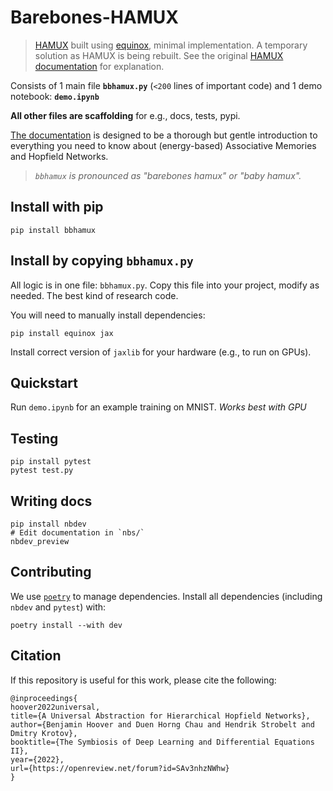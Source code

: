 # Barebones-HAMUX
> [HAMUX](https://github.com/bhoov/hamux) built using [equinox](https://github.com/patrick-kidger/equinox), minimal implementation. A temporary solution as HAMUX is being rebuilt.
> See the original [HAMUX documentation](https://bhoov.com/hamux/) for explanation.

Consists of 1 main file **`bbhamux.py`** (`<200` lines of important code) and 1 demo notebook: **`demo.ipynb`** 

**All other files are scaffolding** for e.g., docs, tests, pypi.

[The documentation](https://bhoov.com/barebones-hamux/) is designed to be a thorough but gentle introduction to everything you need to know about (energy-based) Associative Memories and Hopfield Networks.

> *`bbhamux` is pronounced as "barebones hamux" or "baby hamux".*

## Install with pip

```
pip install bbhamux
```

## Install by copying `bbhamux.py`

All logic is in one file: `bbhamux.py`. Copy this file into your project, modify as needed. The best kind of research code.

You will need to manually install dependencies:

```
pip install equinox jax
```

Install correct version of `jaxlib` for your hardware (e.g., to run on GPUs).

## Quickstart

Run `demo.ipynb` for an example training on MNIST. *Works best with GPU*

## Testing

```
pip install pytest
pytest test.py
```

## Writing docs

```
pip install nbdev
# Edit documentation in `nbs/`
nbdev_preview
```

## Contributing

We use [`poetry`](https://python-poetry.org/docs/) to manage dependencies. Install all dependencies (including `nbdev` and `pytest`) with:

```
poetry install --with dev
```

## Citation

If this repository is useful for this work, please cite the following:

```
@inproceedings{
hoover2022universal,
title={A Universal Abstraction for Hierarchical Hopfield Networks},
author={Benjamin Hoover and Duen Horng Chau and Hendrik Strobelt and Dmitry Krotov},
booktitle={The Symbiosis of Deep Learning and Differential Equations II},
year={2022},
url={https://openreview.net/forum?id=SAv3nhzNWhw}
}
```